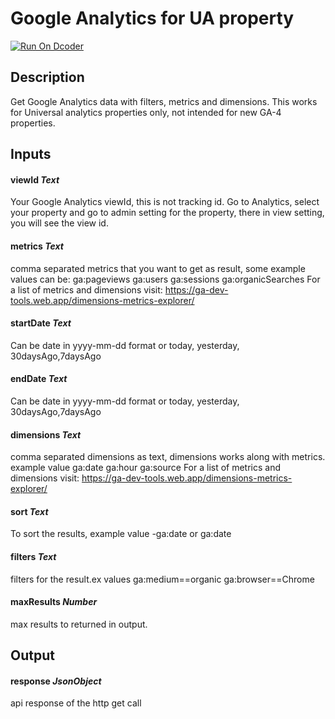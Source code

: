 # Google Analytics for UA property
[![Run On Dcoder](https://static-content.dcoder.tech/dcoder-assets/run-on-dcoder.svg)](https://code.dcoder.tech/feed/block/60f92cadaeabfd86e8e4ae84)

## Description
Get Google Analytics data with filters, metrics and dimensions.
This works for Universal analytics properties only, not intended for new GA-4 properties.

## Inputs
#### **viewId**  *Text*
Your Google Analytics viewId, this is not tracking id. Go to Analytics, select your property and go to admin setting for the property, there in view setting, you will see the view id.
#### **metrics**  *Text*
comma separated metrics that you want to get as result, some example values can be:
ga:pageviews
ga:users
ga:sessions
ga:organicSearches
For a list of metrics and dimensions visit: https://ga-dev-tools.web.app/dimensions-metrics-explorer/
#### **startDate**  *Text*
Can be date in yyyy-mm-dd format or today, yesterday, 30daysAgo,7daysAgo
#### **endDate**  *Text*
Can be date in yyyy-mm-dd format or today, yesterday, 30daysAgo,7daysAgo
#### **dimensions**  *Text*
comma separated dimensions as text, dimensions works along with metrics. example value 
ga:date
ga:hour
ga:source
For a list of metrics and dimensions visit: https://ga-dev-tools.web.app/dimensions-metrics-explorer/
#### **sort**  *Text*
To sort the results, example value
-ga:date
or
ga:date
#### **filters**  *Text*
filters for the result.ex values
ga:medium==organic
ga:browser==Chrome
#### **maxResults**  *Number*
max results to returned in output.

## Output
#### **response**  *JsonObject*
api response of the http get call

